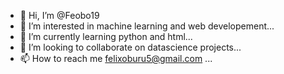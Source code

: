 - 👋 Hi, I’m @Feobo19
- 👀 I’m interested in machine learning and web developement...
- 🌱 I’m currently learning python and html...
- 💞️ I’m looking to collaborate on datascience projects...
- 📫 How to reach me felixoburu5@gmail.com ...

<!---
Feobo19/Feobo19 is a ✨ special ✨ repository because its `README.md` (this file) appears on your GitHub profile.
You can click the Preview link to take a look at your changes.
--->
